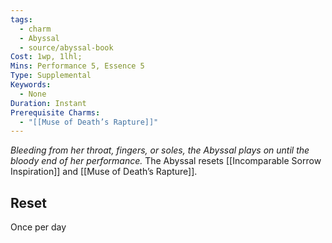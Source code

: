 ```yaml
---
tags:
  - charm
  - Abyssal
  - source/abyssal-book
Cost: 1wp, 1lhl; 
Mins: Performance 5, Essence 5
Type: Supplemental
Keywords:
  - None
Duration: Instant
Prerequisite Charms:
  - "[[Muse of Death’s Rapture]]"
---
```

*Bleeding from her throat, fingers, or soles, the Abyssal plays on until the bloody end of her performance.*
The Abyssal resets [[Incomparable Sorrow Inspiration]] and [[Muse of Death’s Rapture]].
## Reset 
Once per day